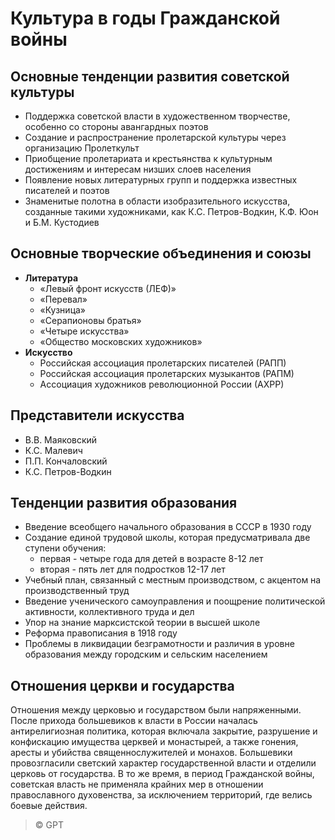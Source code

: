 # Культура в годы Гражданской войны

## Основные тенденции развития советской культуры
- Поддержка советской власти в художественном творчестве, особенно со стороны авангардных поэтов
- Создание и распространение пролетарской культуры через организацию Пролеткульт
- Приобщение пролетариата и крестьянства к культурным достижениям и интересам низших слоев населения
- Появление новых литературных групп и поддержка известных писателей и поэтов
- Знаменитые полотна в области изобразительного искусства, созданные такими художниками, как К.С. Петров-Водкин, К.Ф. Юон и Б.М. Кустодиев

## Основные творческие объединения и союзы
- **Литература**
	- «Левый фронт искусств (ЛЕФ)»
	- «Перевал»
	- «Кузница»
	- «Серапионовы братья»
	- «Четыре искусства»
	- «Общество московских художников»
- **Искусство**
	- Российская ассоциация пролетарских писателей (РАПП)
	- Российская ассоциация пролетарских музыкантов (РАПМ)
	- Ассоциация художников революционной России (АХРР)

## Представители искусства
- В.В. Маяковский
- К.С. Малевич
- П.П. Кончаловский
- К.С. Петров-Водкин

## Тенденции развития образования
- Введение всеобщего начального образования в СССР в 1930 году
- Создание единой трудовой школы, которая предусматривала две ступени обучения: 
	- первая - четыре года для детей в возрасте 8-12 лет
	- вторая - пять лет для подростков 12-17 лет
- Учебный план, связанный с местным производством, с акцентом на производственный труд
- Введение ученического самоуправления и поощрение политической активности, коллективного труда и дел
- Упор на знание марксистской теории в высшей школе
- Реформа правописания в 1918 году
- Проблемы в ликвидации безграмотности и различия в уровне образования между городским и сельским населением

## Отношения церкви и государства
Отношения между церковью и государством были напряженными. После прихода большевиков к власти в России началась антирелигиозная политика, которая включала закрытие, разрушение и конфискацию имущества церквей и монастырей, а также гонения, аресты и убийства священнослужителей и монахов. Большевики провозгласили светский характер государственной власти и отделили церковь от государства. В то же время, в период Гражданской войны, советская власть не применяла крайних мер в отношении православного духовенства, за исключением территорий, где велись боевые действия.

> © GPT
